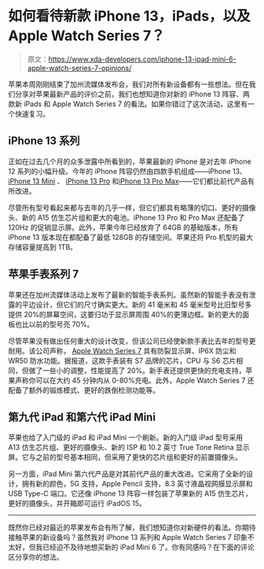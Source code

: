 # 如何看待新款 iPhone 13，iPads，以及 Apple Watch Series 7？

> 原文：<https://www.xda-developers.com/iphone-13-ipad-mini-6-apple-watch-series-7-opinions/>

苹果本周刚刚结束了加州流媒体发布会，我们对所有新设备都有一些想法。但在我们分享对苹果最新产品的评价之前，我们也想知道你对新的 iPhone 13 阵容、两款新 iPads 和 Apple Watch Series 7 的看法。如果你错过了这次活动，这里有一个快速复习。

## iPhone 13 系列

正如在过去几个月的众多泄露中所看到的，苹果最新的 iPhone 是对去年 iPhone 12 系列的小幅升级。今年的 iPhone 阵容仍然由四款手机组成——iPhone 13、 [iPhone 13 Mini](https://www.xda-developers.com/iphone-13-mini) 、 [iPhone 13 Pro](https://www.xda-developers.com/iphone-13-pro/) 和[iPhone 13 Pro Max](https://www.xda-developers.com/iphone-13-pro-max/)——它们都比前代产品有所改进。

尽管所有型号看起来都与去年的几乎一样，但它们都具有略薄的切口、更好的摄像头、新的 A15 仿生芯片组和更大的电池。iPhone 13 Pro 和 Pro Max 还配备了 120Hz 的促销显示屏。此外，苹果今年已经放弃了 64GB 的基础版本，所有 iPhone 13 版本现在都配备了最低 128GB 的存储空间。苹果还将 Pro 机型的最大存储容量提高到 1TB。

## 苹果手表系列 7

苹果还在加州流媒体活动上发布了最新的智能手表系列。虽然新的智能手表没有泄露的平边设计，但它们的尺寸确实更大。新的 41 毫米和 45 毫米型号比旧型号多提供 20%的屏幕空间，这要归功于显示屏周围 40%的更薄边框。新的更大的面板也比以前的型号亮 70%。

尽管苹果没有做出任何重大的设计改变，但该公司已经使新款手表比去年的型号更耐用。该公司声称， [Apple Watch Series 7](https://www.xda-developers.com/apple-watch-7/) 具有防裂显示屏、IP6X 防尘和 WR50 防水功能。据报道，这款手表装有 S7 品牌的芯片，CPU 与 S6 芯片相同，但做了一些小的调整，性能提高了 20%。新手表还提供更快的充电支持，苹果声称你可以在大约 45 分钟内从 0-80%充电。此外，Apple Watch Series 7 还配备了额外的锻炼模式、更好的跌倒检测功能等。

## 第九代 iPad 和第六代 iPad Mini

苹果也给了入门级的 iPad 和 iPad Mini 一个刷新。新的入门级 iPad 型号采用 A13 仿生芯片组、更好的摄像头、新的 ISP 和 10.2 英寸 True Tone Retina 显示屏。它与之前的型号基本相同，但采用了更快的芯片组和更好的前置摄像头。

另一方面，iPad Mini 第六代产品是对其前代产品的重大改进。它采用了全新的设计，拥有新的颜色，5G 支持，Apple Pencil 支持，8.3 英寸液晶视网膜显示屏和 USB Type-C 端口。它还像 iPhone 13 阵容一样包装了苹果新的 A15 仿生芯片，更好的摄像头，并开箱即可运行 iPadOS 15。

* * *

既然你已经对最近的苹果发布会有所了解，我们想知道你对新硬件的看法。你期待接触苹果的新设备吗？虽然我对 iPhone 13 系列和 Apple Watch Series 7 印象不太好，但我已经迫不及待地想买新的 iPad Mini 6 了。你有同感吗？在下面的评论区分享你的想法。